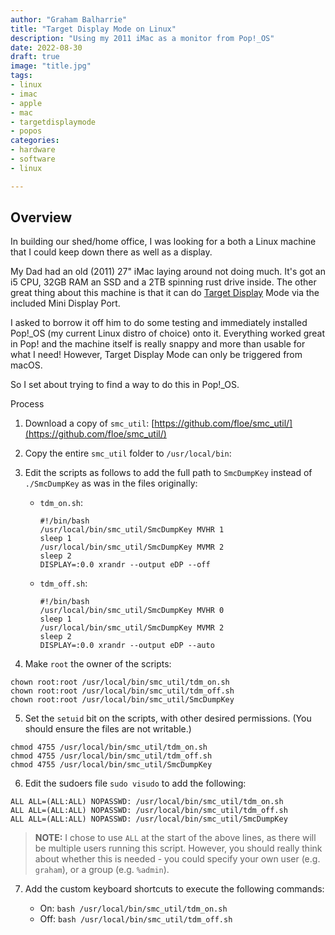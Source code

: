 ```yaml
---
author: "Graham Balharrie"
title: "Target Display Mode on Linux"
description: "Using my 2011 iMac as a monitor from Pop!_OS"
date: 2022-08-30
draft: true
image: "title.jpg"
tags:
- linux
- imac
- apple
- mac
- targetdisplaymode
- popos
categories:
- hardware
- software
- linux

---
```


## Overview

In building our shed/home office, I was looking for a both a Linux machine that I could keep down there as well as a display.

My Dad had an old (2011) 27" iMac laying around not doing much.  It's got an i5 CPU, 32GB RAM an SSD and a 2TB spinning rust drive inside.  The other great thing about this machine is that it can do [Target Display]() Mode via the included Mini Display Port.

I asked to borrow it off him to do some testing and immediately installed Pop!_OS (my current Linux distro of choice) onto it.  Everything worked great in Pop! and the machine itself is really snappy and more than usable for what I need!  However, Target Display Mode can only be triggered from macOS.

So I set about trying to find a way to do this in Pop!_OS.


Process

1. Download a copy of `smc_util`:
    [https://github.com/floe/smc_util/](https://github.com/floe/smc_util/)

2. Copy the entire `smc_util` folder to `/usr/local/bin`:

3. Edit the scripts as follows to add the full path to `SmcDumpKey` instead of `./SmcDumpKey` as was in the files originally:

    - `tdm_on.sh`:

        ```
        #!/bin/bash
        /usr/local/bin/smc_util/SmcDumpKey MVHR 1
        sleep 1
        /usr/local/bin/smc_util/SmcDumpKey MVMR 2
        sleep 2
        DISPLAY=:0.0 xrandr --output eDP --off
        ```

    - `tdm_off.sh`:

        ```
        #!/bin/bash
        /usr/local/bin/smc_util/SmcDumpKey MVHR 0
        sleep 1
        /usr/local/bin/smc_util/SmcDumpKey MVMR 2
        sleep 2
        DISPLAY=:0.0 xrandr --output eDP --auto
        ```

4. Make `root` the owner of the scripts:
```
chown root:root /usr/local/bin/smc_util/tdm_on.sh
chown root:root /usr/local/bin/smc_util/tdm_off.sh
chown root:root /usr/local/bin/smc_util/SmcDumpKey
```

5. Set the `setuid` bit on the scripts, with other desired permissions. (You should ensure the files are not writable.)

```
chmod 4755 /usr/local/bin/smc_util/tdm_on.sh
chmod 4755 /usr/local/bin/smc_util/tdm_off.sh
chmod 4755 /usr/local/bin/smc_util/SmcDumpKey
```

6. Edit the sudoers file `sudo visudo` to add the following:
```
ALL ALL=(ALL:ALL) NOPASSWD: /usr/local/bin/smc_util/tdm_on.sh
ALL ALL=(ALL:ALL) NOPASSWD: /usr/local/bin/smc_util/tdm_off.sh
ALL ALL=(ALL:ALL) NOPASSWD: /usr/local/bin/smc_util/SmcDumpKey
```

> **NOTE:** I chose to use `ALL` at the start of the above lines, as there will be multiple users running this script.  However, you should really think about whether this is needed - you could specify your own user (e.g. `graham`), or a group (e.g. `%admin`).

7. Add the custom keyboard shortcuts to execute the following commands:

    - On: `bash /usr/local/bin/smc_util/tdm_on.sh`
    - Off: `bash /usr/local/bin/smc_util/tdm_off.sh`